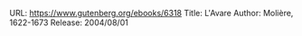 URL: https://www.gutenberg.org/ebooks/6318
Title: L'Avare
Author: Molière, 1622-1673
Release: 2004/08/01
